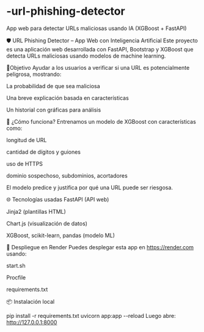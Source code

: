 # -url-phishing-detector
App web para detectar URLs maliciosas usando IA (XGBoost + FastAPI)

🛡️ URL Phishing Detector – App Web con Inteligencia Artificial
Este proyecto es una aplicación web desarrollada con FastAPI, Bootstrap y XGBoost que detecta URLs maliciosas usando modelos de machine learning.

🎯Objetivo
Ayudar a los usuarios a verificar si una URL es potencialmente peligrosa, mostrando:

La probabilidad de que sea maliciosa

Una breve explicación basada en características

Un historial con gráficas para análisis

🧠 ¿Cómo funciona?
Entrenamos un modelo de XGBoost con características como:

longitud de URL

cantidad de dígitos y guiones

uso de HTTPS

dominio sospechoso, subdominios, acortadores

El modelo predice y justifica por qué una URL puede ser riesgosa.

🌐 Tecnologías usadas
FastAPI (API web)

Jinja2 (plantillas HTML)

Chart.js (visualización de datos)

XGBoost, scikit-learn, pandas (modelo ML)

🚀 Despliegue en Render
Puedes desplegar esta app en https://render.com usando:

start.sh

Procfile

requirements.txt

📦 Instalación local

pip install -r requirements.txt
uvicorn app:app --reload
Luego abre: http://127.0.0.1:8000
